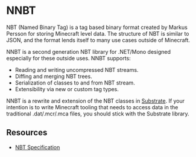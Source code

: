 NNBT
====

NBT (Named Binary Tag) is a tag based binary format created by Markus Persson for storing Minecraft level data.  The structure of NBT is similar to JSON, and the format lends itself to many use cases outside of Minecraft.

NNBT is a second generation NBT library for .NET/Mono designed especially for these outside uses.  NNBT supports:
  * Reading and writing uncompressed NBT streams.
  * Diffing and merging NBT trees.
  * Serialization of classes to and from NBT stream.
  * Extensibility via new or custom tag types.
  
NNBT is a rewrite and extension of the NBT classes in [Substrate](1).  If your intention is to write Minecraft tooling that needs to access data in the traditional .dat/.mcr/.mca files, you should stick with the Substrate library.

Resources
---------

  * [NBT Specification](2)

[1]: https://github.com/jaquadro/Substrate
[2]: http://web.archive.org/web/20110723210920/http://www.minecraft.net/docs/NBT.txt
